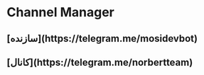 # Channel Manager

<h2> [سازنده](https://telegram.me/mosidevbot)
<h2> [کانال](https://telegram.me/norbertteam)
